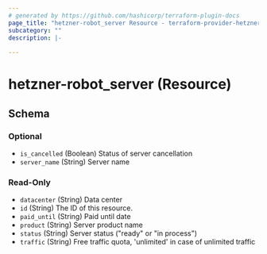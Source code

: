 ```yaml
---
# generated by https://github.com/hashicorp/terraform-plugin-docs
page_title: "hetzner-robot_server Resource - terraform-provider-hetzner-robot"
subcategory: ""
description: |-
  
---
```


# hetzner-robot_server (Resource)





<!-- schema generated by tfplugindocs -->
## Schema

### Optional

- `is_cancelled` (Boolean) Status of server cancellation
- `server_name` (String) Server name

### Read-Only

- `datacenter` (String) Data center
- `id` (String) The ID of this resource.
- `paid_until` (String) Paid until date
- `product` (String) Server product name
- `status` (String) Server status ("ready" or "in process")
- `traffic` (String) Free traffic quota, 'unlimited' in case of unlimited traffic
